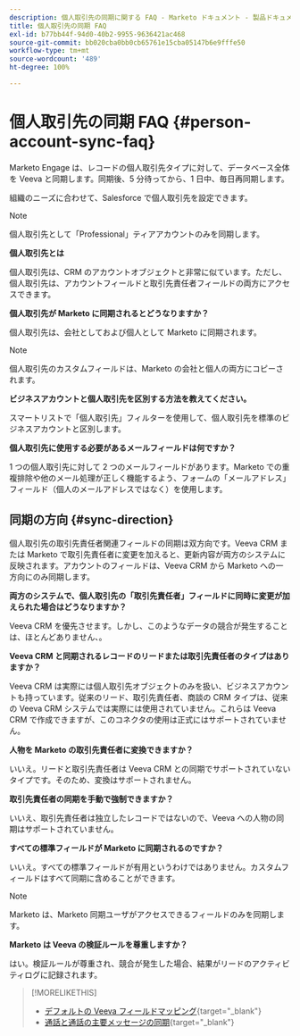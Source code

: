 ```yaml
---
description: 個人取引先の同期に関する FAQ - Marketo ドキュメント - 製品ドキュメント
title: 個人取引先の同期 FAQ
exl-id: b77bb44f-94d0-40b2-9955-9636421ac468
source-git-commit: bb020cba0bb0cb65761e15cba05147b6e9fffe50
workflow-type: tm+mt
source-wordcount: '489'
ht-degree: 100%

---
```


# 個人取引先の同期 FAQ {#person-account-sync-faq}

Marketo Engage は、レコードの個人取引先タイプに対して、データベース全体を Veeva と同期します。同期後、5 分待ってから、1 日中、毎日再同期します。

組織のニーズに合わせて、Salesforce で個人取引先を設定できます。

>[!NOTE]
>
>個人取引先として「Professional」ティアアカウントのみを同期します。

**個人取引先とは**

個人取引先は、CRM のアカウントオブジェクトと非常に似ています。ただし、個人取引先は、アカウントフィールドと取引先責任者フィールドの両方にアクセスできます。

**個人取引先が Marketo に同期されるとどうなりますか？**

個人取引先は、会社としておよび個人として Marketo に同期されます。

>[!NOTE]
>
>個人取引先のカスタムフィールドは、Marketo の会社と個人の両方にコピーされます。

**ビジネスアカウントと個人取引先を区別する方法を教えてください。**

スマートリストで「個人取引先」フィルターを使用して、個人取引先を標準のビジネスアカウントと区別します。

**個人取引先に使用する必要があるメールフィールドは何ですか？**

1 つの個人取引先に対して 2 つのメールフィールドがあります。Marketo での重複排除や他のメール処理が正しく機能するよう、フォームの「メールアドレス」フィールド（個人のメールアドレスではなく）を使用します。

## 同期の方向 {#sync-direction}

個人取引先の取引先責任者関連フィールドの同期は双方向です。Veeva CRM または Marketo で取引先責任者に変更を加えると、更新内容が両方のシステムに反映されます。アカウントのフィールドは、Veeva CRM から Marketo への一方向にのみ同期します。

**両方のシステムで、個人取引先の「取引先責任者」フィールドに同時に変更が加えられた場合はどうなりますか？**

Veeva CRM を優先させます。しかし、このようなデータの競合が発生することは、ほとんどありません、。

**Veeva CRM と同期されるレコードのリードまたは取引先責任者のタイプはありますか？**

Veeva CRM は実際には個人取引先オブジェクトのみを扱い、ビジネスアカウントも持っています。従来のリード、取引先責任者、商談の CRM タイプは、従来の Veeva CRM システムでは実際には使用されていません。これらは Veeva CRM で作成できますが、このコネクタの使用は正式にはサポートされていません。

**人物を Marketo の取引先責任者に変換できますか？**

いいえ。リードと取引先責任者は Veeva CRM との同期でサポートされていないタイプです。そのため、変換はサポートされません。

**取引先責任者の同期を手動で強制できますか？**

いいえ、取引先責任者は独立したレコードではないので、Veeva への人物の同期はサポートされていません。

**すべての標準フィールドが Marketo に同期されるのですか？**

いいえ。すべての標準フィールドが有用というわけではありません。カスタムフィールドはすべて同期に含めることができます。

>[!NOTE]
>
>Marketo は、Marketo 同期ユーザがアクセスできるフィールドのみを同期します。

**Marketo は Veeva の検証ルールを尊重しますか？**

はい。検証ルールが尊重され、競合が発生した場合、結果がリードのアクティビティログに記録されます。

>[!MORELIKETHIS]
>
>* [デフォルトの Veeva フィールドマッピング](/help/marketo/product-docs/crm-sync/veeva-crm-sync/sync-details/default-veeva-field-mapping.md){target=&quot;_blank&quot;}
>* [通話と通話の主要メッセージの同期](/help/marketo/product-docs/crm-sync/veeva-crm-sync/sync-details/syncing-call-and-call-key-messages.md){target=&quot;_blank&quot;}

